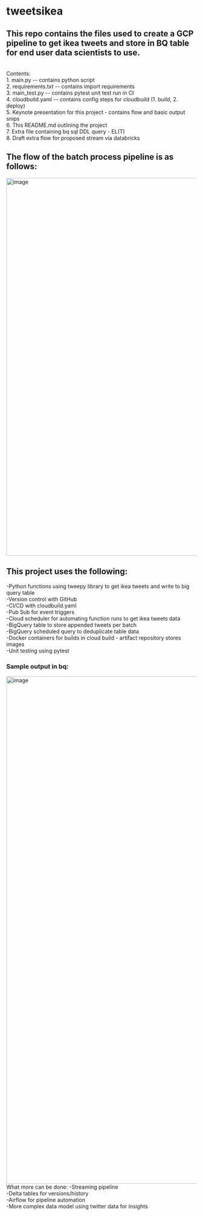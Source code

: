 # tweetsikea<br>
<h2>This repo contains the files used to create a GCP pipeline to get ikea tweets and store in BQ table for end user data scientists to use.</h2><br>
Contents:<br>
1. main.py -- contains python script<br>
2. requirements.txt -- contains import requirements<br>
3. main_test.py -- contains pytest unit test run in CI<br>
4. cloudbuild.yaml -- contains config steps for cloudbuild (1. build, 2. deploy)<br>
5. Keynote presentation for this project - contains flow and basic output snips<br>
6. This README.md outlining the project<br>
7. Extra file containing bq sql DDL query - EL(T)<br>
8. Draft extra flow for proposed stream via databricks<br>
<h2>The flow of the batch process pipeline is as follows:</h2>
<img width="996" alt="image" src="https://user-images.githubusercontent.com/50378431/166420420-42d6a971-c321-4251-9496-3b98706a208b.png"><br>
<p><h2>This project uses the following:</h2>
  -Python functions using tweepy library to get ikea tweets and write to big query table<br>
  -Version control with GitHub<br>
  -CI/CD with cloudbuild.yaml<br>
  -Pub Sub for event triggers<br>
  -Cloud scheduler for automating function runs to get ikea tweets data<br>
  -BigQuery table to store appended tweets per batch<br>
  -BigQuery scheduled query to deduplicate table data<br>
  -Docker containers for builds in cloud build - artifact repository stores images<br>
  -Unit testing using pytest<br>
  </p>
  <h3>Sample output in bq:</h3>
  <img width="1338" alt="image" src="https://user-images.githubusercontent.com/50378431/166423045-61798236-9c0e-429c-808f-0a70edd143eb.png"
  <h3>What more can be done:</h3>
  -Streaming pipeline<br>
  -Delta tables for versions/history<br>
  -Airflow for pipeline automation<br>
  -More complex data model using twitter data for insights

